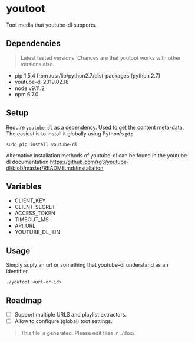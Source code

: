 # youtoot

Toot media that youtube-dl supports.

## Dependencies

> Latest tested versions. Chances are that youtoot works with other versions also.

- pip 1.5.4 from /usr/lib/python2.7/dist-packages (python 2.7)
- youtube-dl 2019.02.18
- node v9.11.2
- npm 6.7.0

## Setup

Require `youtube-dl` as a dependency. Used to get the content meta-data. The
easiest is to install it globally using Python's `pip`.

`sudo pip install youtube-dl`

Alternative installation methods of youtube-dl can be found in the youtube-dl
documentation
https://github.com/rg3/youtube-dl/blob/master/README.md#installation

## Variables

- CLIENT_KEY
- CLIENT_SECRET
- ACCESS_TOKEN
- TIMEOUT_MS
- API_URL
- YOUTUBE_DL_BIN

## Usage

Simply suply an url or something that youtube-dl understand as an identifier.

`./youtoot <url-or-id>`

## Roadmap

- [ ] Support multiple URLS and playlist extractors.
- [ ] Allow to configure (global) toot settings.

> This file is generated. Please edit files in ./doc/.
